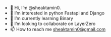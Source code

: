 - 👋 Hi, I’m @sheaktamin0.
- 👀 I’m interested in python Fastapi and Django
- 🌱 I’m currently learning  Binary
- 💞️ I’m looking to collaborate on LayerZero
- 📫 How to reach me sheaktamin0@gmail.com

<!---
sheaktamin0/sheaktamin0 is a ✨ special ✨ repository because its `README.md` (this file) appears on your GitHub profile.
You can click the Preview link to take a look at your changes.
--->
